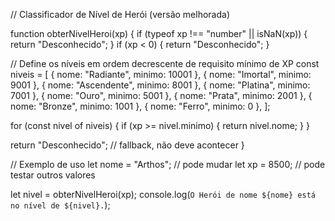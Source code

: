 // Classificador de Nível de Herói (versão melhorada)

function obterNivelHeroi(xp) {
  if (typeof xp !== "number" || isNaN(xp)) {
    return "Desconhecido";
  }
  if (xp < 0) {
    return "Desconhecido";
  }

  // Define os níveis em ordem decrescente de requisito mínimo de XP
  const niveis = [
    { nome: "Radiante", minimo: 10001 },
    { nome: "Imortal", minimo: 9001 },
    { nome: "Ascendente", minimo: 8001 },
    { nome: "Platina", minimo: 7001 },
    { nome: "Ouro", minimo: 5001 },
    { nome: "Prata", minimo: 2001 },
    { nome: "Bronze", minimo: 1001 },
    { nome: "Ferro", minimo: 0 },
  ];

  for (const nivel of niveis) {
    if (xp >= nivel.minimo) {
      return nivel.nome;
    }
  }

  return "Desconhecido"; // fallback, não deve acontecer
}

// Exemplo de uso
let nome = "Arthos"; // pode mudar
let xp = 8500;       // pode testar outros valores

let nivel = obterNivelHeroi(xp);
console.log(`O Herói de nome ${nome} está no nível de ${nivel}.`);

